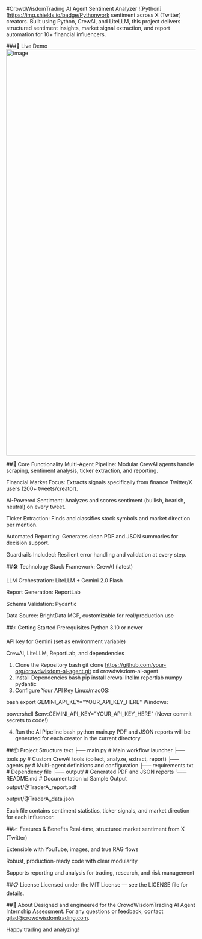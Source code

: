 #CrowdWisdomTrading AI Agent Sentiment Analyzer
![Python](https://img.shields.io/badge/Pythonwork sentiment across X (Twitter) creators. Built using Python, CrewAI, and LiteLLM, this project delivers structured sentiment insights, market signal extraction, and report automation for 10+ financial influencers.

###🤖 Live Demo
<img width="1920" height="1080" alt="image" src="https://github.com/user-attachments/assets/1528a792-e0b5-4d2c-802b-b1cb3d69e3bb" />


##🚀 Core Functionality
Multi-Agent Pipeline: Modular CrewAI agents handle scraping, sentiment analysis, ticker extraction, and reporting.

Financial Market Focus: Extracts signals specifically from finance Twitter/X users (200+ tweets/creator).

AI-Powered Sentiment: Analyzes and scores sentiment (bullish, bearish, neutral) on every tweet.

Ticker Extraction: Finds and classifies stock symbols and market direction per mention.

Automated Reporting: Generates clean PDF and JSON summaries for decision support.

Guardrails Included: Resilient error handling and validation at every step.

##🛠 Technology Stack
Framework: CrewAI (latest)

LLM Orchestration: LiteLLM + Gemini 2.0 Flash

Report Generation: ReportLab

Schema Validation: Pydantic

Data Source: BrightData MCP, customizable for real/production use

##⚡ Getting Started
Prerequisites
Python 3.10 or newer

API key for Gemini (set as environment variable)

CrewAI, LiteLLM, ReportLab, and dependencies

1. Clone the Repository
bash
git clone https://github.com/your-org/crowdwisdom-ai-agent.git
cd crowdwisdom-ai-agent
2. Install Dependencies
bash
pip install crewai litellm reportlab numpy pydantic
3. Configure Your API Key
Linux/macOS:

bash
export GEMINI_API_KEY="YOUR_API_KEY_HERE"
Windows:

powershell
$env:GEMINI_API_KEY="YOUR_API_KEY_HERE"
(Never commit secrets to code!)

4. Run the AI Pipeline
bash
python main.py
PDF and JSON reports will be generated for each creator in the current directory.

##📦 Project Structure
text
├── main.py                # Main workflow launcher
├── tools.py               # Custom CrewAI tools (collect, analyze, extract, report)
├── agents.py              # Multi-agent definitions and configuration
├── requirements.txt       # Dependency file
├── output/                # Generated PDF and JSON reports
└── README.md              # Documentation
📊 Sample Output
output/@TraderA_report.pdf

output/@TraderA_data.json

Each file contains sentiment statistics, ticker signals, and market direction for each influencer.

##📈 Features & Benefits
Real-time, structured market sentiment from X (Twitter)

Extensible with YouTube, images, and true RAG flows

Robust, production-ready code with clear modularity

Supports reporting and analysis for trading, research, and risk management

##📋 License
Licensed under the MIT License — see the LICENSE file for details.

##🤝 About
Designed and engineered for the CrowdWisdomTrading AI Agent Internship Assessment.
For any questions or feedback, contact gilad@crowdwisdomtrading.com.

Happy trading and analyzing!
